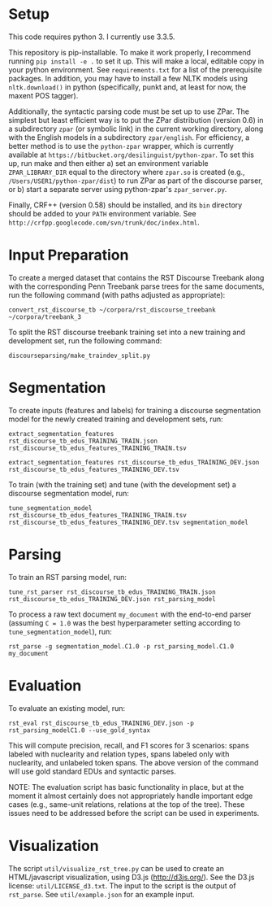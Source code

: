 
Setup
=====

This code requires python 3.  I currently use 3.3.5.

This repository is pip-installable.  To make it work properly, I recommend running `pip install -e .` to set it up.  This will make a local, editable copy in your python environment.  See `requirements.txt` for a list of the prerequisite packages.  In addition, you may have to install a few NLTK models using `nltk.download()` in python (specifically, punkt and, at least for now, the maxent POS tagger).

Additionally, the syntactic parsing code must be set up to use ZPar.  The simplest but least efficient way is to put the ZPar distribution (version 0.6) in a subdirectory `zpar` (or symbolic link) in the current working directory, along with the English models in a subdirectory `zpar/english`.  For efficiency, a better method is to use the `python-zpar` wrapper, which is currently available at `https://bitbucket.org/desilinguist/python-zpar`.  To set this up, run make and then either a) set an environment variable `ZPAR_LIBRARY_DIR` equal to the directory where `zpar.so` is created (e.g., `/Users/USER1/python-zpar/dist`) to run ZPar as part of the discourse parser, or b) start a separate server using python-zpar's `zpar_server.py`.

Finally, CRF++ (version 0.58) should be installed, and its `bin` directory should be added to your `PATH` environment variable.  See `http://crfpp.googlecode.com/svn/trunk/doc/index.html`.

Input Preparation
=================

To create a merged dataset that contains the RST Discourse Treebank along with the corresponding Penn Treebank parse trees for the same documents, run the following command (with paths adjusted as appropriate):

```
convert_rst_discourse_tb ~/corpora/rst_discourse_treebank ~/corpora/treebank_3
```

To split the RST discourse treebank training set into a new training and development set, run the following command:

```
discourseparsing/make_traindev_split.py
```

Segmentation
============

To create inputs (features and labels) for training a discourse segmentation model for the newly created training and development sets, run:

```
extract_segmentation_features rst_discourse_tb_edus_TRAINING_TRAIN.json rst_discourse_tb_edus_features_TRAINING_TRAIN.tsv

extract_segmentation_features rst_discourse_tb_edus_TRAINING_DEV.json rst_discourse_tb_edus_features_TRAINING_DEV.tsv
```

To train (with the training set) and tune (with the development set) a discourse segmentation model, run:

```
tune_segmentation_model rst_discourse_tb_edus_features_TRAINING_TRAIN.tsv rst_discourse_tb_edus_features_TRAINING_DEV.tsv segmentation_model
```

Parsing
=======

To train an RST parsing model, run:

```
tune_rst_parser rst_discourse_tb_edus_TRAINING_TRAIN.json rst_discourse_tb_edus_TRAINING_DEV.json rst_parsing_model
```

To process a raw text document `my_document` with the end-to-end parser (assuming `C = 1.0` was the best hyperparameter setting according to `tune_segmentation_model`), run:

```
rst_parse -g segmentation_model.C1.0 -p rst_parsing_model.C1.0 my_document
```

Evaluation
==========

To evaluate an existing model, run:

```
rst_eval rst_discourse_tb_edus_TRAINING_DEV.json -p rst_parsing_modelC1.0 --use_gold_syntax
```

This will compute precision, recall, and F1 scores for 3 scenarios: spans labeled with nuclearity and relation types, spans labeled only with nuclearity, and unlabeled token spans.  The above version of the command will use gold standard EDUs and syntactic parses.

NOTE: The evaluation script has basic functionality in place, but at the moment it almost certainly does not appropriately handle important edge cases (e.g., same-unit relations, relations at the top of the tree).  These issues need to be addressed before the script can be used in experiments.

Visualization
=============

The script `util/visualize_rst_tree.py` can be used to create an HTML/javascript visualization, using D3.js (http://d3js.org/).  See the D3.js license: `util/LICENSE_d3.txt`.  The input to the script is the output of `rst_parse`.  See `util/example.json` for an example input.
